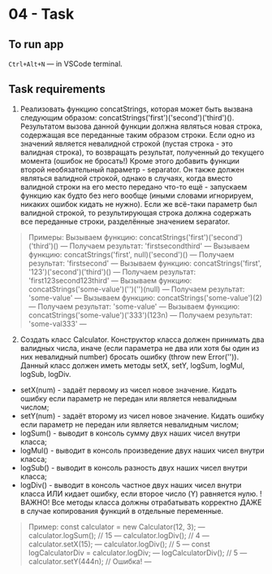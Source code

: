 # 04 - Task

## To run app

`Ctrl+Alt+N` &mdash; in VSCode terminal.

## Task requirements

1.  Реализовать функцию concatStrings, которая может быть вызвана следующим образом: concatStrings('first')('second')('third')().
    Результатом вызова данной функции должна являться новая строка, содержащая все переданные таким образом строки.
    Если одно из значений является невалидной строкой (пустая строка - это валидная строка), то возвращать результат, полученный до текущего момента (ошибок не бросать!)
    Кроме этого добавить функции второй необязательный параметр - separator. Он также должен являться валидной строкой, однако в случаях, когда вместо валидной строки на его место передано что-то ещё - запускаем функцию как будто без него вообще (иными словами игнорируем, никаких ошибок кидать не нужно). Если же всё-таки параметр был валидной строкой, то результирующая строка должна содержать все переданные строки, разделённые значением separator.

> Примеры:
> Вызываем функцию: concatStrings('first')('second')('third')() &mdash;
> Получаем результат: 'firstsecondthird' &mdash;
> Вызываем функцию: concatStrings('first', null)('second')() &mdash;
> Получаем результат: 'firstsecond' &mdash;
> Вызываем функцию: concatStrings('first', '123')('second')('third')() &mdash;
> Получаем результат: 'first123second123third' &mdash;
> Вызываем функцию: concatStrings('some-value')('')('')(null) &mdash;
> Получаем результат: 'some-value' &mdash;
> Вызываем функцию: concatStrings('some-value')(2) &mdash;
> Получаем результат: 'some-value' &mdash;
> Вызываем функцию: concatStrings('some-value')('333')(123n) &mdash;
> Получаем результат: 'some-val333' &mdash;

2. Создать класс Calculator. Конструктор класса должен принимать два валидных числа, иначе (если параметра не два или хотя бы один из них невалидный number) бросать ошибку (throw new Error('')). Данный класс должен иметь методы setX, setY, logSum, logMul, logSub, logDiv.

- setX(num) - задаёт первому из чисел новое значение. Кидать ошибку если параметр не передан или является невалидным числом;
- setY(num) - задаёт второму из чисел новое значение. Кидать ошибку если параметр не передан или является невалидным числом;
- logSum() - выводит в консоль сумму двух наших чисел внутри класса;
- logMul() - выводит в консоль произведение двух наших чисел внутри класса;
- logSub() - выводит в консоль разность двух наших чисел внутри класса;
- logDiv() - выводит в консоль частное двух наших чисел внутри класса ИЛИ кидает ошибку, если второе число (Y) равняется нулю.
  !ВАЖНО! Все методы класса должны отрабатывать корректно ДАЖЕ в случае копирования функций в отдельные переменные.

> Пример:
> const calculator = new Calculator(12, 3); &mdash;
> calculator.logSum(); // 15 &mdash;
> calculator.logDiv(); // 4 &mdash;
> calculator.setX(15); &mdash;
> calculator.logDiv(); // 5 &mdash;
> const logCalculatorDiv = calculator.logDiv; &mdash;
> logCalculatorDiv(); // 5 &mdash;
> calculator.setY(444n); // Ошибка! &mdash;
